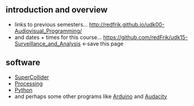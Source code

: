 introduction and overview
--------------------

* links to previous semesters... <http://redfrik.github.io/udk00-Audiovisual_Programming/>
* and dates + times for this course... <https://github.com/redFrik/udk15-Surveillance_and_Analysis> <-save this page

software
--

* [SuperCollider](http://supercollider.github.io/download.html)
* [Processing](http://processing.org)
* [Python](https://www.python.org)
* and perhaps some other programs like [Arduino](http://www.arduino.cc) and [Audacity](http://audacityteam.org)
